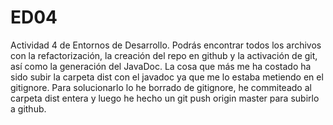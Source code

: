 # ED04

Actividad 4 de Entornos de Desarrollo. 
Podrás encontrar todos los archivos con la refactorización, la creación del repo en github y  la activación de git, así como la generación del JavaDoc. 
La cosa que más me ha costado ha sido subir la carpeta dist con el javadoc ya que me lo estaba metiendo en el gitignore. Para solucionarlo lo he borrado de gitignore, 
he commiteado al carpeta dist entera y luego he hecho un git push origin master para subirlo a github. 
